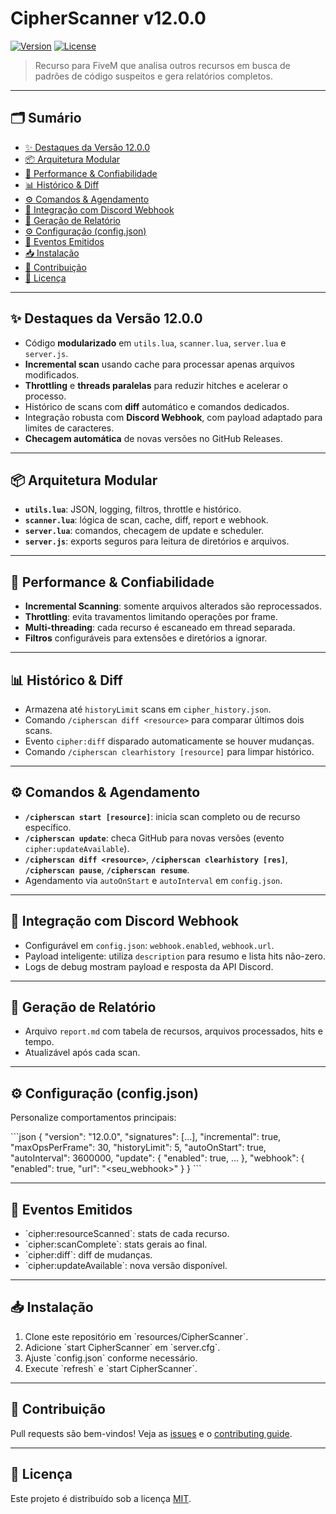 # CipherScanner v12.0.0

[![Version](https://img.shields.io/badge/version-12.0.0-blue.svg)](https://github.com/psycodeliccircus/CipherScanner/releases/tag/v12.0.0)  [![License](https://img.shields.io/badge/license-MIT-green.svg)](LICENSE)

> Recurso para FiveM que analisa outros recursos em busca de padrões de código suspeitos e gera relatórios completos.

---

## 🗂 Sumário

- [✨ Destaques da Versão 12.0.0](#-destaques-da-versão-1200)  
- [📦 Arquitetura Modular](#-arquitetura-modular)  
- [🚀 Performance & Confiabilidade](#-performance--confiabilidade)  
- [📊 Histórico & Diff](#-histórico--diff)  
- [⚙ Comandos & Agendamento](#-comandos--agendamento)  
- [🔗 Integração com Discord Webhook](#-integração-com-discord-webhook)  
- [📄 Geração de Relatório](#-geração-de-relatório)  
- [⚙ Configuração (config.json)](#-configuração-configjson)  
- [📡 Eventos Emitidos](#-eventos-emitidos)  
- [📥 Instalação](#-instalação)  
- [🤝 Contribuição](#-contribuição)  
- [📝 Licença](#-licença)  

---

## ✨ Destaques da Versão 12.0.0

- Código **modularizado** em `utils.lua`, `scanner.lua`, `server.lua` e `server.js`.  
- **Incremental scan** usando cache para processar apenas arquivos modificados.  
- **Throttling** e **threads paralelas** para reduzir hitches e acelerar o processo.  
- Histórico de scans com **diff** automático e comandos dedicados.  
- Integração robusta com **Discord Webhook**, com payload adaptado para limites de caracteres.  
- **Checagem automática** de novas versões no GitHub Releases.  

---

## 📦 Arquitetura Modular

- **`utils.lua`**: JSON, logging, filtros, throttle e histórico.  
- **`scanner.lua`**: lógica de scan, cache, diff, report e webhook.  
- **`server.lua`**: comandos, checagem de update e scheduler.  
- **`server.js`**: exports seguros para leitura de diretórios e arquivos.  

---

## 🚀 Performance & Confiabilidade

- **Incremental Scanning**: somente arquivos alterados são reprocessados.  
- **Throttling**: evita travamentos limitando operações por frame.  
- **Multi-threading**: cada recurso é escaneado em thread separada.  
- **Filtros** configuráveis para extensões e diretórios a ignorar.  

---

## 📊 Histórico & Diff

- Armazena até `historyLimit` scans em `cipher_history.json`.  
- Comando `/cipherscan diff <resource>` para comparar últimos dois scans.  
- Evento `cipher:diff` disparado automaticamente se houver mudanças.  
- Comando `/cipherscan clearhistory [resource]` para limpar histórico.  

---

## ⚙ Comandos & Agendamento

- **`/cipherscan start [resource]`**: inicia scan completo ou de recurso específico.  
- **`/cipherscan update`**: checa GitHub para novas versões (evento `cipher:updateAvailable`).  
- **`/cipherscan diff <resource>`**, **`/cipherscan clearhistory [res]`**, **`/cipherscan pause`**, **`/cipherscan resume`**.  
- Agendamento via `autoOnStart` e `autoInterval` em `config.json`.  

---

## 🔗 Integração com Discord Webhook

- Configurável em `config.json`: `webhook.enabled`, `webhook.url`.  
- Payload inteligente: utiliza `description` para resumo e lista hits não-zero.  
- Logs de debug mostram payload e resposta da API Discord.  

---

## 📄 Geração de Relatório

- Arquivo `report.md` com tabela de recursos, arquivos processados, hits e tempo.  
- Atualizável após cada scan.  

---

## ⚙ Configuração (config.json)

Personalize comportamentos principais:

\`\`\`json
{
  "version": "12.0.0",
  "signatures": [...],
  "incremental": true,
  "maxOpsPerFrame": 30,
  "historyLimit": 5,
  "autoOnStart": true,
  "autoInterval": 3600000,
  "update": { "enabled": true, ... },
  "webhook": { "enabled": true, "url": "<seu_webhook>" }
}
\`\`\`

---

## 📡 Eventos Emitidos

- \`cipher:resourceScanned\`: stats de cada recurso.  
- \`cipher:scanComplete\`: stats gerais ao final.  
- \`cipher:diff\`: diff de mudanças.  
- \`cipher:updateAvailable\`: nova versão disponível.  

---

## 📥 Instalação

1. Clone este repositório em \`resources/CipherScanner\`.  
2. Adicione \`start CipherScanner\` em \`server.cfg\`.  
3. Ajuste \`config.json\` conforme necessário.  
4. Execute \`refresh\` e \`start CipherScanner\`.  

---

## 🤝 Contribuição

Pull requests são bem-vindos! Veja as [issues](https://github.com/psycodeliccircus/CipherScanner/issues) e o [contributing guide](CONTRIBUTING.md).  

---

## 📝 Licença

Este projeto é distribuído sob a licença [MIT](LICENSE).
